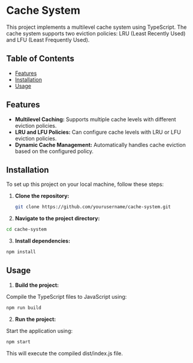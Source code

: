 # Cache System

This project implements a multilevel cache system using TypeScript. The cache system supports two eviction policies: LRU (Least Recently Used) and LFU (Least Frequently Used).

## Table of Contents

- [Features](#features)
- [Installation](#installation)
- [Usage](#usage)

## Features

- **Multilevel Caching:** Supports multiple cache levels with different eviction policies.
- **LRU and LFU Policies:** Can configure cache levels with LRU or LFU eviction policies.
- **Dynamic Cache Management:** Automatically handles cache eviction based on the configured policy.

## Installation

To set up this project on your local machine, follow these steps:

1. **Clone the repository:**

   ```bash
   git clone https://github.com/yourusername/cache-system.git
   ```

2. **Navigate to the project directory:**

```bash
cd cache-system
```

3. **Install dependencies:**

```bash
npm install
```

## Usage

1. **Build the project:**

Compile the TypeScript files to JavaScript using:

```bash
npm run build
```

2. **Run the project:**

Start the application using:

```bash
npm start
```

This will execute the compiled dist/index.js file.
